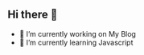 
## Hi there 👋





 


- 🔭 I’m currently working on My Blog
- 🌱 I’m currently learning Javascript

